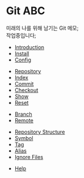 # Git ABC

미래의 나를 위해 남기는 Git 메모;  
작업중입니다;

- [Introduction](010-introduction.md)
- [Install](020-install.md)
- [Config](030-config.md)

>

- [Repository](110-repository.md)
- [Index](120-index.md)
- [Commit](130-commit.md)
- [Checkout](140-checkout.md)
- [Show](145-show.md)
- [Reset](150-reset.md)

>

- [Branch](210-branch.md)
- [Remote](220-remote.md)

>

- [Repository Structure](505-structure.md)
- [Symbol](510-symbol.md)
- [Tag](515-tag.md)
- [Alias](520-alias.md)
- [Ignore Files](530-ignore.md)

>

- [Help](910-help.md)
